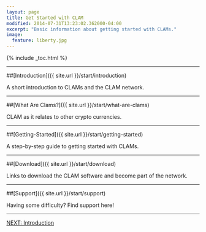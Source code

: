 ```yaml
---
layout: page
title: Get Started with CLAM
modified: 2014-07-31T13:23:02.362000-04:00
excerpt: "Basic information about getting started with CLAMs."
image:
  feature: liberty.jpg
---
```


{% include _toc.html %}

---

##[Introduction]({{ site.url }}/start/introduction)

A short introduction to CLAMs and the CLAM network.

---

##[What Are Clams?]({{ site.url }}/start/what-are-clams)

CLAM as it relates to other crypto currencies.

---

##[Getting-Started]({{ site.url }}/start/getting-started)

A step-by-step guide to getting started with CLAMs.

---

##[Download]({{ site.url }}/start/download)

Links to download the CLAM software and become part of the network.

---

##[Support]({{ site.url }}/start/support)

Having some difficulty?  Find support here!

---

<a markdown="0" href="{{ site.url }}/start/introduction" class="btn">NEXT: Introduction</a>